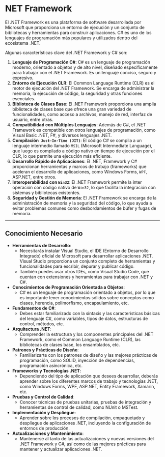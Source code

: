 # NET Framework 

El .NET Framework es una plataforma de software desarrollada por Microsoft que proporciona un entorno de ejecución y un conjunto de bibliotecas y herramientas para construir aplicaciones. C# es uno de los lenguajes de programación más populares y utilizados dentro del ecosistema .NET.

Algunas características clave del .NET Framework y C# son:

1. **Lenguaje de Programación C#**: C# es un lenguaje de programación moderno, orientado a objetos y de alto nivel, diseñado específicamente para trabajar con el .NET Framework. Es un lenguaje conciso, seguro y expresivo.
2. **Entorno de Ejecución CLR**: El Common Language Runtime (CLR) es el motor de ejecución del .NET Framework. Se encarga de administrar la memoria, la ejecución de código, la seguridad y otras funciones esenciales.
3. **Biblioteca de Clases Base**: El .NET Framework proporciona una amplia biblioteca de clases base que ofrece una gran variedad de funcionalidades, como acceso a archivos, manejo de red, interfaz de usuario, entre otras.
4. **Compatibilidad con Múltiples Lenguajes**: Además de C#, el .NET Framework es compatible con otros lenguajes de programación, como Visual Basic .NET, F#, y diversos lenguajes .NET.
5. **Compilación` Just-In-Time (JIT)`**: El código C# se compila a un lenguaje intermedio llamado `MSIL` (Microsoft Intermediate Language), que luego es compilado a código nativo en tiempo de ejecución por el CLR, lo que permite una ejecución más eficiente.
6. **Desarrollo Rápido de Aplicaciones**: El .NET, Framework y C# proporcionan herramientas y marcos de trabajo (frameworks) que aceleran el desarrollo de aplicaciones, como Windows Forms, `WPF`, ASP.NET, entre otros.
7. **Interoperabilidad con `Win32`**: El .NET Framework permite la inter operación con código nativo de `Win32`, lo que facilita la integración con sistemas y bibliotecas existentes.
8. **Seguridad y Gestión de Memoria**: El .NET Framework se encarga de la administración de memoria y la seguridad del código, lo que ayuda a evitar problemas comunes como desbordamientos de búfer y fugas de memoria.

---

## Conocimiento Necesario

- **Herramientas de Desarrollo**:
    - Necesitarás instalar Visual Studio, el IDE (Entorno de Desarrollo Integrado) oficial de Microsoft para desarrollar aplicaciones .NET. Visual Studio proporciona un conjunto completo de herramientas y funcionalidades para escribir, depurar y publicar código.
    - También puedes usar otros IDEs, como Visual Studio Code, que cuentan con extensiones y herramientas para trabajar con .NET y C#.
- **Conocimientos de Programación Orientada a Objetos**:
    - C# es un lenguaje de programación orientado a objetos, por lo que es importante tener conocimientos sólidos sobre conceptos como clases, herencia, polimorfismo, encapsulamiento, etc.
- **Fundamentos de C#**:
    - Debes estar familiarizado con la sintaxis y las características básicas del lenguaje C#, como variables, tipos de datos, estructuras de control, métodos, etc.
- **Arquitectura .NET**:
    - Comprender la estructura y los componentes principales del .NET Framework, como el Common Language Runtime (CLR), las bibliotecas de clases base, los ensamblados, etc.
- **Patrones y Prácticas de Diseño**:
    - Familiarizarte con los patrones de diseño y las mejores prácticas de programación, como SOLID, inyección de dependencias, programación asincrónica, etc.
- **Frameworks y Tecnologías .NET**:
    - Dependiendo del tipo de aplicación que desees desarrollar, deberás aprender sobre los diferentes marcos de trabajo y tecnologías .NET, como Windows Forms, WPF, ASP.NET, Entity Framework, Xamarin, etc.
- **Pruebas y Control de Calidad**:
    - Conocer técnicas de pruebas unitarias, pruebas de integración y herramientas de control de calidad, como NUnit o MSTest.
- **Implementación y Despliegue**:
    - Aprender sobre los procesos de compilación, empaquetado y despliegue de aplicaciones .NET, incluyendo la configuración de entornos de producción.
- **Actualizaciones y Mantenimiento**:
    - Mantenerse al tanto de las actualizaciones y nuevas versiones del .NET Framework y C#, así como de las mejores prácticas para mantener y actualizar aplicaciones .NET.